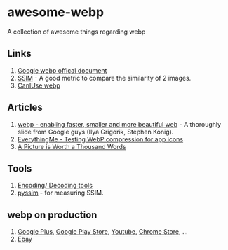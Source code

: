 # awesome-webp
A collection of awesome things regarding webp

## Links
1. [Google webp offical document](https://developers.google.com/speed/webp/)
2. [SSIM](https://en.wikipedia.org/wiki/Structural_similarity) - A good metric to compare the similarity of 2 images.
3. [CanIUse webp](http://caniuse.com/#feat=webp)

## Articles
1. [webp - enabling faster, smaller and more beautiful web](https://docs.google.com/presentation/d/1NidHQ-HAWpgQiYJ44gOfgcp_FQ2u59WE4eHuSvwddXY/present?slide=id.p19) - A thoroughly slide from Google guys (Ilya Grigorik, Stephen Konig).
2. [EverythingMe - Testing WebP compression for app icons](https://github.com/EverythingMe/webp-test)
3. [A Picture is Worth a Thousand Words](http://www.ebaytechblog.com/2013/02/22/a-picture-is-worth-a-thousand-words/)

## Tools
1. [Encoding/ Decoding tools](https://developers.google.com/speed/webp/download)
2. [pyssim](https://github.com/jterrace/pyssim) - for measuring SSIM.

## webp on production 
1. [Google Plus](https://plus.google.com), [Google Play Store](https://play.google.com/store), [Youtube](https://www.youtube.com/), [Chrome Store](https://chrome.google.com/webstore/category/extensions), ...
2. [Ebay](https://ebay.com)
